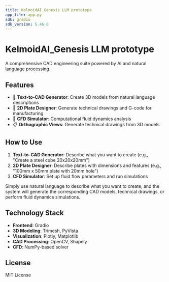 ```yaml
---
title: KelmoidAI_Genesis LLM prototype
app_file: app.py
sdk: gradio
sdk_version: 5.46.0
---
```


# KelmoidAI_Genesis LLM prototype

A comprehensive CAD engineering suite powered by AI and natural language processing.

## Features

- 🎨 **Text-to-CAD Generator**: Create 3D models from natural language descriptions
- 📐 **2D Plate Designer**: Generate technical drawings and G-code for manufacturing  
- 🌊 **CFD Simulator**: Computational fluid dynamics analysis
- 📋 **Orthographic Views**: Generate technical drawings from 3D models

## How to Use

1. **Text-to-CAD Generator**: Describe what you want to create (e.g., "Create a steel cube 20x20x20mm")
2. **2D Plate Designer**: Describe plates with dimensions and features (e.g., "100mm x 50mm plate with 20mm hole")
3. **CFD Simulator**: Set up fluid flow parameters and run simulations

Simply use natural language to describe what you want to create, and the system will generate the corresponding CAD models, technical drawings, or perform fluid dynamics simulations.

## Technology Stack

- **Frontend**: Gradio
- **3D Modeling**: Trimesh, PyVista
- **Visualization**: Plotly, Matplotlib
- **CAD Processing**: OpenCV, Shapely
- **CFD**: NumPy-based solver

## License

MIT License

